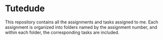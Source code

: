 # Tutedude
This repository contains all the assignments and tasks assigned to me.
Each assignment is organized into folders named by the assignment number, and within each folder, the corresponding tasks are included.

